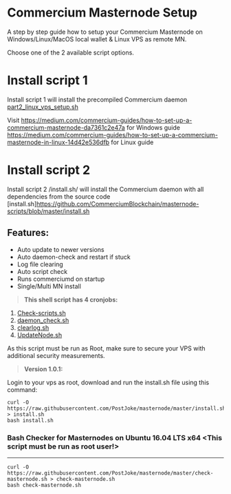 # Commercium Masternode Setup

A step by step guide how to setup your Commercium Masternode on Windows/Linux/MacOS local wallet & Linux VPS as remote MN.

Choose one of the 2 available script options.

# Install script 1 #

Install script 1 will install the precompiled Commercium daemon
[part2_linux_vps_setup.sh](https://github.com/CommerciumBlockchain/masternode-scripts/blob/master/part2_linux_vps_setup.sh)

Visit
https://medium.com/commercium-guides/how-to-set-up-a-commercium-masternode-da7361c2e47a for Windows guide
https://medium.com/commercium-guides/how-to-set-up-a-commercium-masternode-in-linux-14d42e536dfb for Linux guide

# Install script 2 #

Install script 2 /install.sh/ will install the Commercium daemon with all dependencies from the source code
[install.sh]https://github.com/CommerciumBlockchain/masternode-scripts/blob/master/install.sh

## Features: ##

- Auto update to newer versions
- Auto daemon-check and restart if stuck
- Log file clearing
- Auto script check
- Runs commerciumd on startup
- Single/Multi MN install

> **This shell script has 4 cronjobs:**

1. [Check-scripts.sh](https://github.com/CommerciumBlockchain/masternode-scripts/blob/master/Masternode/Check-scripts.sh)
2. [daemon_check.sh](https://github.com/CommerciumBlockchain/masternode-scripts/blob/master/Masternode/daemon_check.sh)
3. [clearlog.sh](https://github.com/CommerciumBlockchain/masternode-scripts/blob/master/Masternode/clearlog.sh)
4. [UpdateNode.sh](https://github.com/CommerciumBlockchain/masternode-scripts/blob/master/Masternode/UpdateNode.sh)

As this script must be run as Root, make sure to secure your VPS with additional security measurements.

> **Version 1.0.1:**

Login to your vps as root, download and run the install.sh file using this command:

```
curl -O https://raw.githubusercontent.com/PostJoke/masternode/master/install.sh > install.sh
bash install.sh
```

### Bash Checker for Masternodes on Ubuntu 16.04 LTS x64 <This script must be run as root user!>

------

```
curl -O https://raw.githubusercontent.com/PostJoke/masternode/master/check-masternode.sh > check-masternode.sh
bash check-masternode.sh
```

